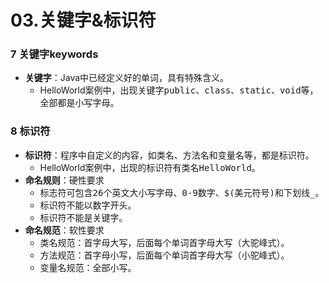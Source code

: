 # 03.关键字&标识符
### 7 关键字keywords
* **关键字**：Java中已经定义好的单词，具有特殊含义。
  * HelloWorld案例中，出现关键字<kbd>public</kbd>、<kbd>class</kbd>、<kbd>static</kbd>、<kbd>void</kbd>等，全部都是小写字母。
### 8 标识符
* **标识符**：程序中自定义的内容，如类名、方法名和变量名等，都是标识符。
  * HelloWorld案例中，出现的标识符有类名<kbd>HelloWorld</kbd>。
* **命名规则**：<kbd>硬性要求</kbd>
  * 标志符可包含<kbd>26个英文大小写字母</kbd>、<kbd>0-9数字</kbd>、<kbd>$(美元符号)</kbd>和<kbd>下划线_</kbd>。
  * 标识符不能以数字开头。
  * 标识符不能是关键字。
* **命名规范**：<kbd>软性要求</kbd>
  * 类名规范：首字母大写，后面每个单词首字母大写（大驼峰式）。
  * 方法规范：首字母小写，后面每个单词首字母大写（小驼峰式）。
  * 变量名规范：全部小写。
